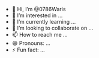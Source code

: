 - 👋 Hi, I’m @0786Waris
- 👀 I’m interested in ...
- 🌱 I’m currently learning ...
- 💞️ I’m looking to collaborate on ...
- 📫 How to reach me ...
- 😄 Pronouns: ...
- ⚡ Fun fact: ...

<!---
0786Waris/0786Waris is a ✨ special ✨ repository because its `README.md` (this file) appears on your GitHub profile.
You can click the Preview link to take a look at your changes.
--->
